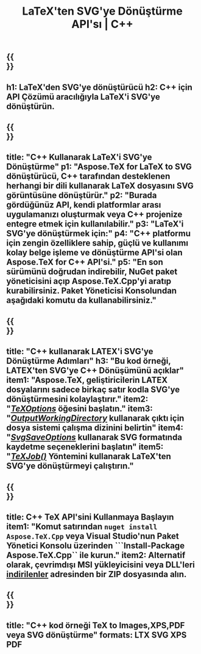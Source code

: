 ﻿---
translation: true
template: /_templates/_conversion-child-cpp.md
title: LaTeX'ten SVG'ye Dönüştürme API'sı | C++
description: LaTeX'ten SVG'ye dönüştürme işlevi. Bu şirket içi C++ kitaplığını projenize entegre edin veya LaTeX'i SVG'ye dönüştürmek için platformlar arası uygulamaları kullanın.
keywords: lateksten svg api cpp'ye, latex2svg c++'ı entegre eder
url: /cpp/conversion/latex-to-svg/
family: tex
platformtag: cpp
feature: conversion
informat: LATEX
outformat: SVG
otherformats: BMP PNG JPEG TIFF PDF XPS
---

{{<section banner>}}
---
h1: LaTeX'den SVG'ye dönüştürücü
h2: C++ için API Çözümü aracılığıyla LaTeX'i SVG'ye dönüştürün.
---

{{<section overview>}}
---
title: "C++ Kullanarak LaTeX'i SVG'ye Dönüştürme"
p1: "Aspose.TeX for LaTeX to SVG dönüştürücü, C++ tarafından desteklenen herhangi bir dili kullanarak LaTeX dosyasını SVG görüntüsüne dönüştürür."
p2: "Burada gördüğünüz API, kendi platformlar arası uygulamanızı oluşturmak veya C++ projenize entegre etmek için kullanılabilir."
p3: "LaTeX'i SVG'ye dönüştürmek için:"
p4: "C++ platformu için zengin özelliklere sahip, güçlü ve kullanımı kolay belge işleme ve dönüştürme API'si olan Aspose.TeX for C++ API'si."
p5: "En son sürümünü doğrudan indirebilir, NuGet paket yöneticisini açıp Aspose.TeX.Cpp'yi aratıp kurabilirsiniz. Paket Yöneticisi Konsolundan aşağıdaki komutu da kullanabilirsiniz."
---

{{<section feature1>}}
---
title: "C++ kullanarak LATEX'i SVG'ye Dönüştürme Adımları"
h3: "Bu kod örneği, LATEX'ten SVG'ye C++ Dönüşümünü açıklar"
item1: "Aspose.TeX, geliştiricilerin LATEX dosyalarını sadece birkaç satır kodla SVG'ye dönüştürmesini kolaylaştırır."
item2: "[*TeXOptions*](https://reference.aspose.com/tex/cpp/class/aspose.te_x.te_x_options) öğesini başlatın."
item3: "[*OutputWorkingDirectory*](https://reference.aspose.com/tex/cpp/class/aspose.te_x.te_x_options#aa4f4ea6dab7db5ba1b40800495f16f63) kullanarak çıktı için dosya sistemi çalışma dizinini belirtin"
item4: "[*SvgSaveOptions*](https://reference.aspose.com/tex/cpp/class/aspose.te_x.presentation.image.svg_save_options) kullanarak SVG formatında kaydetme seçeneklerini başlatın"
item5: "[*TeXJob()*](https://reference.aspose.com/tex/cpp/class/aspose.te_x.te_x_job) Yöntemini kullanarak LaTeX'ten SVG'ye dönüştürmeyi çalıştırın."
---

{{<section feature2>}}
---
title: C++ TeX API'sini Kullanmaya Başlayın
item1: "Komut satırından ```nuget install Aspose.TeX.Cpp``` veya Visual Studio'nun Paket Yönetici Konsolu üzerinden ```Install-Package Aspose.TeX.Cpp`` ile kurun."
item2: Alternatif olarak, çevrimdışı MSI yükleyicisini veya DLL'leri [indirilenler](https://releases.aspose.com/tex/cpp) adresinden bir ZIP dosyasında alın.
---

{{<section widget>}}
---
title: "C++ kod örneği TeX to Images,XPS,PDF veya SVG dönüştürme"
formats: LTX SVG XPS PDF
---